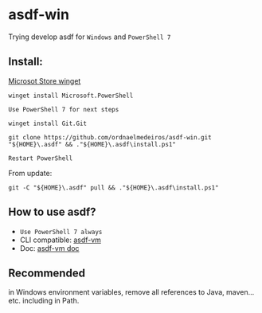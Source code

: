 # asdf-win

Trying develop asdf for `Windows` and `PowerShell 7`

## Install:

[Microsot Store winget](https://www.microsoft.com/store/productId/9NBLGGH4NNS1)
```shell
winget install Microsoft.PowerShell
```
`Use PowerShell 7 for next steps`

```shell
winget install Git.Git
```

```shell
git clone https://github.com/ordnaelmedeiros/asdf-win.git "${HOME}\.asdf" && ."${HOME}\.asdf\install.ps1"
```
`Restart PowerShell`

From update:
```shell
git -C "${HOME}\.asdf" pull && ."${HOME}\.asdf\install.ps1"
```

## How to use asdf?

- `Use PowerShell 7 always`
- CLI compatible: [asdf-vm](https://asdf-vm.com/)
- Doc: [asdf-vm doc](https://asdf-vm.com/manage/commands.html)

## Recommended

in Windows environment variables, remove all references to Java, maven... etc. including in Path.
